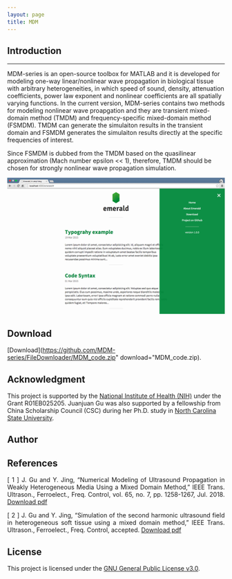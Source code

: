 ```yaml
---
layout: page
title: MDM
---
```

## Introduction ##
***   
MDM-series is an open-source toolbox for MATLAB and it is developed for modeling one-way linear/nonlinear wave propagation in biological tissue with arbitrary heterogeneities, in which speed of sound, density, attenuation coefficients, power law exponent and nonlinear coefficients are all spatially varying functions. In the current version, MDM-series contains two methods for modeling nonlinear wave proapgation and they are transient mixed-domain method (TMDM) and frequency-specific mixed-domain method (FSMDM). TMDM can generate the simulaiton results in the transient domain and FSMDM generates the simulaiton results directly at the specific frequencies of interest.

Since FSMDM is dubbed from the TMDM based on the quasilinear approximation (Mach number epsilon << 1), therefore, TMDM should be chosen for strongly nonlinear wave propagation simulation.             

![Emerald](/img/Emerald01.png "Emerald")              

## Download
[Download](https://github.com/MDM-series/FileDownloader/MDM_code.zip" download="MDM_code.zip).          


## Acknowledgment
This project is supported by the [National Institute of Health (NIH)](https://www.nih.gov/) under the Grant R01EB025205. Juanjuan Gu was also supported by a fellowship from China Scholarship Council (CSC) during her Ph.D. study in [North Carolina State University](https://www.ncsu.edu/).         

## Author

## References
<p align="justify">[ 1 ] J. Gu and Y. Jing, “Numerical Modeling of Ultrasound Propagation in Weakly Heterogeneous Media Using a Mixed Domain Method,” IEEE Trans. Ultrason., Ferroelect., Freq. Control, vol. 65, no. 7, pp. 1258-1267, Jul. 2018. <a href="https://github.com/MDM-series/MDM/tree/master/download/MDM.pdf" download="MDM.pdf">Download pdf</a></p>      
   
<p align="justify">[ 2 ]  J. Gu and Y. Jing, “Simulation of the second harmonic ultrasound field in heterogeneous soft tissue using a mixed domain method,”  IEEE Trans. Ultrason., Ferroelect., Freq. Control, accepted. <a href="https://github.com/MDM-series/MDM/tree/master/download/FSMDM.pdf" download="FSMDM.pdf">Download pdf</a></p>         


## License
This project is licensed under the [GNU General Public License v3.0](license.md).   
